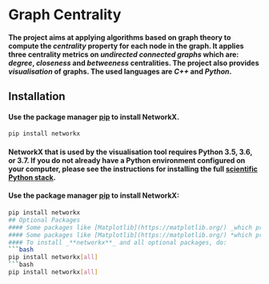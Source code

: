 # Graph Centrality
#### The project aims at applying algorithms based on graph theory to compute the _**centrality**_ property for each node in the graph. It applies three centrality metrics on _**undirected connected graphs**_ which are: _**degree**_, _**closeness**_ and _**betweeness**_ centralities. The project also provides _**visualisation**_ of graphs. The used languages are _**C++**_ and _**Python**_.
## Installation
#### Use the package manager [pip](https://pip.pypa.io/en/stable/) to install NetworkX.
```bash
pip install networkx
```
#### NetworkX that is used by the visualisation tool requires Python 3.5, 3.6, or 3.7. If you do not already have a Python environment configured on your computer, please see the instructions for installing the full [scientific Python stack](https://scipy.org/install.html). 
#### Use the package manager [pip](https://pip.pypa.io/en/stable/) to install NetworkX:
```bash
pip install networkx
## Optional Packages
#### Some packages like [Matplotlib](https://matplotlib.org/) _which provides flexible drawing of graphs_ provides additional functionality.
#### Some packages like [Matplotlib](https://matplotlib.org/) *which provides flexible drawing of graphs* provides additional functionality.
#### To install _**networkx**_ and all optional packages, do:
```bash
pip install networkx[all]
```bash
pip install networkx[all]
```
